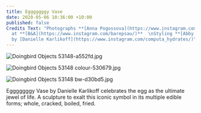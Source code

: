 ```yaml
---
title: Egggggggy Vase
date: 2020-05-06 10:36:00 +10:00
published: false
Credits Text: "Photographs **[Anna Pogossova](https://www.instagram.com/annapogossova/)**
  at **[B&A](https://www.instagram.com/barepsau/)**  \nStyling **[Abby Bennett](https://www.instagram.com/bennett_abby/)**\n\nVase
  by [Danielle Karlikoff](https://www.instagram.com/computa_hydrates/)"
---
```


![Doingbird Objects 53148-a552fd.jpg](/uploads/Doingbird%20Objects%2053148-a552fd.jpg)

![Doingbird Objects 53148 colour-530679.jpg](/uploads/Doingbird%20Objects%2053148%20colour-530679.jpg)

![Doingbird Objects 53148 bw-d30bd5.jpg](/uploads/Doingbird%20Objects%2053148%20bw-d30bd5.jpg)

Egggggggy Vase by Danielle Karlikoff celebrates the egg as the ultimate jewel of life. A sculpture to exalt this iconic symbol in its multiple edible forms; whole, cracked, boiled, fried.